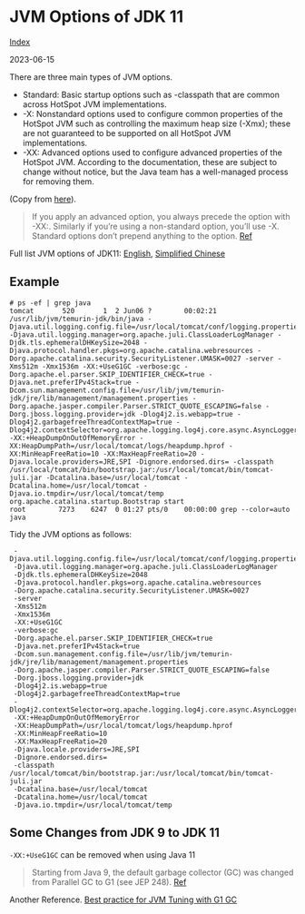 # JVM Options of JDK 11

[Index](index.md)

2023-06-15

There are three main types of JVM options.

* Standard: Basic startup options such as -classpath that are common across HotSpot JVM implementations.
* -X: Nonstandard options used to configure common properties of the HotSpot JVM such as controlling the maximum heap size (-Xmx); these are not guaranteed to be supported on all HotSpot JVM implementations.
* -XX: Advanced options used to configure advanced properties of the HotSpot JVM. According to the documentation, these are subject to change without notice, but the Java team has a well-managed process for removing them.

(Copy from [here](https://blogs.oracle.com/javamagazine/post/the-best-hotspot-jvm-options-and-switches-for-java-11-through-java-17)).

> If you apply an advanced option, you always precede the option with -XX:. Similarly if you’re using a non-standard option, you’ll use -X. Standard options don’t prepend anything to the option. [Ref](https://www.jrebel.com/blog/jvm-options-cheat-sheet)

Full list JVM options of JDK11: [English](java11_en.txt), [Simplified Chinese](java11_zh_CN.txt)

## Example

```plaintext
# ps -ef | grep java
tomcat       520       1  2 Jun06 ?        00:02:21 /usr/lib/jvm/temurin-jdk/bin/java -Djava.util.logging.config.file=/usr/local/tomcat/conf/logging.properties -Djava.util.logging.manager=org.apache.juli.ClassLoaderLogManager -Djdk.tls.ephemeralDHKeySize=2048 -Djava.protocol.handler.pkgs=org.apache.catalina.webresources -Dorg.apache.catalina.security.SecurityListener.UMASK=0027 -server -Xms512m -Xmx1536m -XX:+UseG1GC -verbose:gc -Dorg.apache.el.parser.SKIP_IDENTIFIER_CHECK=true -Djava.net.preferIPv4Stack=true -Dcom.sun.management.config.file=/usr/lib/jvm/temurin-jdk/jre/lib/management/management.properties -Dorg.apache.jasper.compiler.Parser.STRICT_QUOTE_ESCAPING=false -Dorg.jboss.logging.provider=jdk -Dlog4j2.is.webapp=true -Dlog4j2.garbagefreeThreadContextMap=true -Dlog4j2.contextSelector=org.apache.logging.log4j.core.async.AsyncLoggerContextSelector -XX:+HeapDumpOnOutOfMemoryError -XX:HeapDumpPath=/usr/local/tomcat/logs/heapdump.hprof -XX:MinHeapFreeRatio=10 -XX:MaxHeapFreeRatio=20 -Djava.locale.providers=JRE,SPI -Dignore.endorsed.dirs= -classpath /usr/local/tomcat/bin/bootstrap.jar:/usr/local/tomcat/bin/tomcat-juli.jar -Dcatalina.base=/usr/local/tomcat -Dcatalina.home=/usr/local/tomcat -Djava.io.tmpdir=/usr/local/tomcat/temp org.apache.catalina.startup.Bootstrap start
root        7273    6247  0 01:27 pts/0    00:00:00 grep --color=auto java
```

Tidy the JVM options as follows:

```plaintext
 -Djava.util.logging.config.file=/usr/local/tomcat/conf/logging.properties 
 -Djava.util.logging.manager=org.apache.juli.ClassLoaderLogManager 
 -Djdk.tls.ephemeralDHKeySize=2048 
 -Djava.protocol.handler.pkgs=org.apache.catalina.webresources 
 -Dorg.apache.catalina.security.SecurityListener.UMASK=0027 
 -server 
 -Xms512m 
 -Xmx1536m 
 -XX:+UseG1GC 
 -verbose:gc 
 -Dorg.apache.el.parser.SKIP_IDENTIFIER_CHECK=true 
 -Djava.net.preferIPv4Stack=true 
 -Dcom.sun.management.config.file=/usr/lib/jvm/temurin-jdk/jre/lib/management/management.properties 
 -Dorg.apache.jasper.compiler.Parser.STRICT_QUOTE_ESCAPING=false 
 -Dorg.jboss.logging.provider=jdk 
 -Dlog4j2.is.webapp=true 
 -Dlog4j2.garbagefreeThreadContextMap=true 
 -Dlog4j2.contextSelector=org.apache.logging.log4j.core.async.AsyncLoggerContextSelector 
 -XX:+HeapDumpOnOutOfMemoryError 
 -XX:HeapDumpPath=/usr/local/tomcat/logs/heapdump.hprof 
 -XX:MinHeapFreeRatio=10 
 -XX:MaxHeapFreeRatio=20 
 -Djava.locale.providers=JRE,SPI 
 -Dignore.endorsed.dirs= 
 -classpath /usr/local/tomcat/bin/bootstrap.jar:/usr/local/tomcat/bin/tomcat-juli.jar 
 -Dcatalina.base=/usr/local/tomcat 
 -Dcatalina.home=/usr/local/tomcat 
 -Djava.io.tmpdir=/usr/local/tomcat/temp
```

## Some Changes from JDK 9 to JDK 11

`-XX:+UseG1GC` can be removed when using Java 11

> Starting from Java 9, the default garbage collector (GC) was changed from Parallel GC to G1 (see JEP 248). [Ref](https://docs.gigaspaces.com/rn/java11-guidelines.html)

Another Reference. [Best practice for JVM Tuning with G1 GC](https://backstage.forgerock.com/knowledge/kb/article/a75965340)
